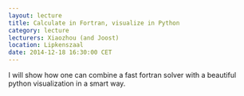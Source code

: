 ```yaml
---
layout: lecture
title: Calculate in Fortran, visualize in Python
category: lecture
lecturers: Xiaozhou (and Joost)
location: Lipkenszaal
date: 2014-12-18 16:30:00 CET
---
```


I will show how one can combine a fast fortran solver with a beautiful python visualization in a smart way.
